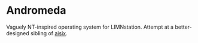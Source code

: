 # Andromeda

Vaguely NT-inspired operating system for LIMNstation. Attempt at a better-designed sibling of [aisix](http://github.com/limnarch/aisix).
